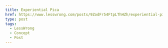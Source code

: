 ```yaml
---
title: Experiential Pica
href: https://www.lesswrong.com/posts/9ZodFr54FtpLThHZh/experiential-pica
type: post
tags:
  - LessWrong
  - Concept
  - Post
---
```


